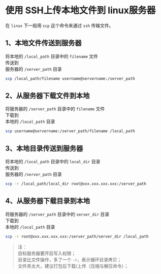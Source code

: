 # 使用 SSH上传本地文件到 linux服务器

在 `linux` 下一般用 `scp` 这个命令来通过 `ssh` 传输文件。   


## 1、本地文件传送到服务器   
将本地的 `/local_path` 目录中的 `filename` 文件   
传送到    
服务器的 `/server_path` 目录

```bash
scp /local_path/filename username@servername:/server_path
```


## 2、从服务器下载文件到本地   
将服务器的 `/server_path` 目录中的 `filename` 文件   
下载到   
本地的 `/local_path` 目录   

```bash
scp username@servername:/server_path/filename /local_path
```


## 3、本地目录传送到服务器
将本地的 `/local_path` 目录中的 `local_dir` 目录   
传送到    
服务器的 `/server_path` 目录

```bash
scp -r /local_path/local_dir root@xxx.xxx.xxx.xxx:/server_path
```



## 4、从服务器下载目录到本地
将服务器的 `/server_path` 目录中的 `server_dir` 目录   
下载到   
本地的 `/local_path` 目录   

```bash
scp -r root@xxx.xxx.xxx.xxx:/server_path/server_dir /local_path
```


>注：  
目标服务器要开启写入权限；   
目录比文件操作，多了一个 `-r`，表示循环目录拷贝；   
文件夹太大，建议打包后下载/上传（压缩与解压命令）；  

